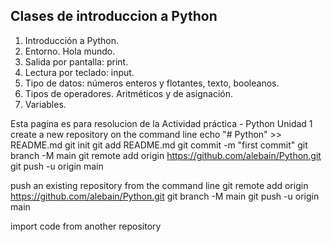 ## Clases de introduccion a Python

1. Introducción a Python.
2. Entorno. Hola mundo.
3. Salida por pantalla: print.
4. Lectura por teclado: input.
5. Tipo de datos: números enteros y flotantes, texto, booleanos.
6. Tipos de operadores. Aritméticos y de asignación.
7. Variables.

Esta pagina es para resolucion de la Actividad práctica - Python Unidad 1
create a new repository on the command line
echo "# Python" >> README.md
git init
git add README.md
git commit -m "first commit"
git branch -M main
git remote add origin https://github.com/alebain/Python.git
git push -u origin main

push an existing repository from the command line
git remote add origin https://github.com/alebain/Python.git
git branch -M main
git push -u origin main

import code from another repository